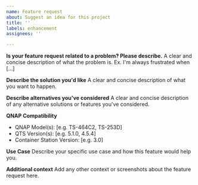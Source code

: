 ```yaml
---
name: Feature request
about: Suggest an idea for this project
title: ''
labels: enhancement
assignees: ''

---
```


**Is your feature request related to a problem? Please describe.**
A clear and concise description of what the problem is. Ex. I'm always frustrated when [...]

**Describe the solution you'd like**
A clear and concise description of what you want to happen.

**Describe alternatives you've considered**
A clear and concise description of any alternative solutions or features you've considered.

**QNAP Compatibility**
- QNAP Model(s): [e.g. TS-464C2, TS-253D]
- QTS Version(s): [e.g. 5.1.0, 4.5.4]
- Container Station Version: [e.g. 3.0]

**Use Case**
Describe your specific use case and how this feature would help you.

**Additional context**
Add any other context or screenshots about the feature request here.
